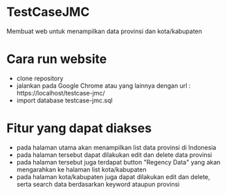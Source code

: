 # TestCaseJMC
 Membuat web untuk menampilkan data provinsi dan kota/kabupaten

# Cara run website
- clone repository
- jalankan pada Google Chrome atau yang lainnya dengan url : https://localhost/testcase-jmc/
- import database testcase-jmc.sql

# Fitur yang dapat diakses
- pada halaman utama akan menampilkan list data provinsi di Indonesia
- pada halaman tersebut dapat dilakukan edit dan delete data provinsi
- pada halaman tersebut juga terdapat button "Regency Data" yang akan mengarahkan ke halaman list kota/kabupaten
- pada halaman kota/kabupaten juga dapat dilakukan edit dan delete, serta search data berdasarkan keyword ataupun provinsi